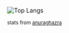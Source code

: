 ![Top Langs](https://github-readme-stats.vercel.app/api/top-langs/?username=keks137&theme=dark&langs_count=20&layout=compact&hide=cmake)






<small>stats from [anuraghazra](https://github.com/anuraghazra/github-readme-stats)</small>

